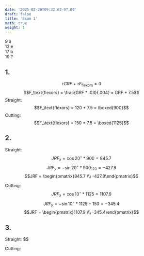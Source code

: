```yaml
---
date: '2025-02-20T09:32:03-07:00'
draft: false
title: 'Exam 1'
math: true
weight: 1
---
```


9 a  
13 e  
17 b  
19 ?  

## 1.

$$\tau GRF + \tau F_\text{flexors} = 0$$
$$F_\text{flexors} = \frac{GRF * .03}{.004} = GRF * 7.5$$
Straight:
$$F_\text{flexors} = 120 * 7.5 = \boxed{900}$$
Cutting:
$$F_\text{flexors} = 150 * 7.5 = \boxed{1125}$$

## 2.

Straight:
$$JRF_x = \cos 20^\circ * 900 = 845.7$$
$$JRF_y = -\sin 20^\circ * 900 _ 120 =  -427.8$$
$$JRF = \begin{pmatrix}845.7 \\\ -427.8\end{pmatrix}$$

Cutting:
$$JRF_x = \cos 10^\circ * 1125 = 1107.9$$
$$JRF_y = -\sin 10^\circ * 1125 - 150 = -345.4$$
$$JRF = \begin{pmatrix}1107.9 \\\ -345.4\end{pmatrix}$$

## 3.

Straight:
$$

Cutting:

